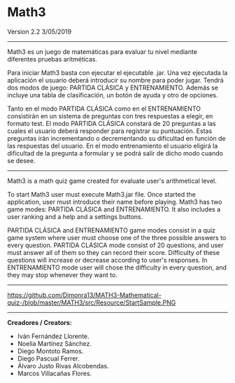 # Math3 
Version 2.2   3/05/2019
___

Math3 es un juego de matemáticas para evaluar tu nivel mediante diferentes pruebas aritméticas.

Para iniciar Math3 basta con ejecutar el ejecutable .jar.
Una vez ejecutada la aplicación el usuario deberá introducir su nombre para poder jugar. Tendrá dos modos de juego: PARTIDA CLÁSICA y ENTRENAMIENTO. Además se incluye una tabla de clasificación, un botón de ayuda y otro de opciones.

Tanto en el modo PARTIDA CLÁSICA como en el ENTRENAMIENTO consistirán en un sistema de preguntas con tres respuestas a elegir, en formato test. El modo PARTIDA CLÁSICA constará de 20 preguntas a las cuales el usuario deberá responder para registrar su puntuación. Estas preguntas irán incrementando o decrementando su dificultad en función de las respuestas del usuario. En el modo entrenamiento el usuario eligirá la dificultad de la pregunta a formular y se podrá salir de dicho modo cuando se desee.
___

Math3 is a math quiz game created for evaluate user's arithmetical level.

To start Math3 user must execute Math3.jar file.
Once started the application, user must introduce their name before playing. Math3 has two game modes: PARTIDA CLÁSICA and ENTRENAMIENTO. It also includes a user ranking and a help and a settings buttons.

PARTIDA CLÁSICA and ENTRENAMIENTO game modes consist in a quiz game system where user must choose one of the three possible answers to every question. PARTIDA CLÁSICA mode consist of 20 questions, and user must answer all of them so they can record their score. Difficulty of these questions will increase or decrease according to user's responses. In ENTRENAMIENTO mode user will chose the difficulty in every question, and they may stop whenever they want to.

___
https://github.com/Dimonra13/MATH3-Mathematical-quiz-/blob/master/MATH3/src/Resource/StartSample.PNG
___

**Creadores / Creators:**
+ Iván Fernández Llorente.
+ Noelia Martínez Sánchez.
+ Diego Montoto Ramos.
+ Diego Pascual Ferrer.
+ Álvaro Justo Rivas Alcobendas.
+ Marcos Villacañas Flores.
